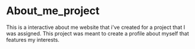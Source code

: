 # About_me_project

This is a interactive about me website that i've created for a project that I was assigned. 
This project was meant to create a profile about myself that features my interests. 
